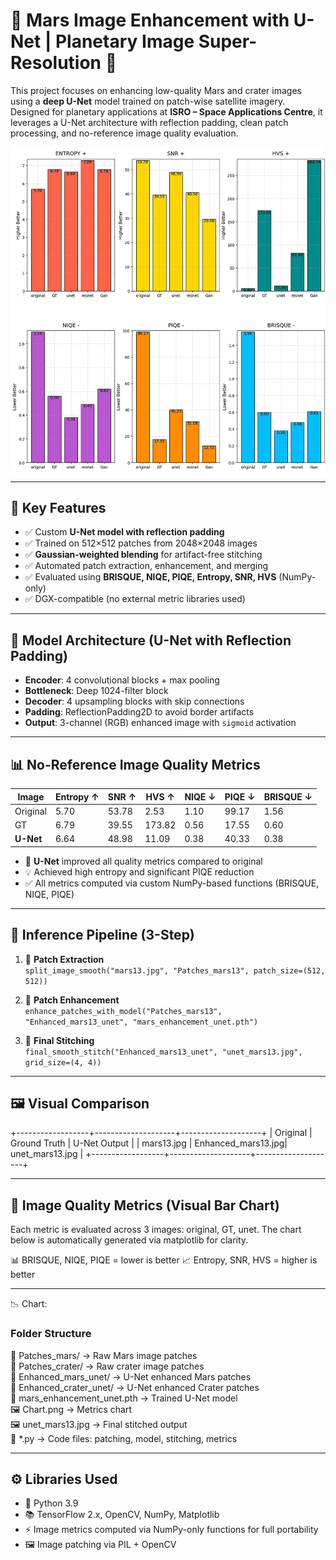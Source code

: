 # 🚀 Mars Image Enhancement with U-Net | Planetary Image Super-Resolution 🌌

This project focuses on enhancing low-quality Mars and crater images using a **deep U-Net** model trained on patch-wise satellite imagery. Designed for planetary applications at **ISRO – Space Applications Centre**, it leverages a U-Net architecture with reflection padding, clean patch processing, and no-reference image quality evaluation.

![📊 Quality Metrics Chart](Chart.png)

---

## 🧠 Key Features

- ✅ Custom **U-Net model with reflection padding**
- ✅ Trained on 512×512 patches from 2048×2048 images
- ✅ **Gaussian-weighted blending** for artifact-free stitching
- ✅ Automated patch extraction, enhancement, and merging
- ✅ Evaluated using **BRISQUE, NIQE, PIQE, Entropy, SNR, HVS** (NumPy-only)
- ✅ DGX-compatible (no external metric libraries used)

---

## 🧱 Model Architecture (U-Net with Reflection Padding)

- **Encoder**: 4 convolutional blocks + max pooling  
- **Bottleneck**: Deep 1024-filter block  
- **Decoder**: 4 upsampling blocks with skip connections  
- **Padding**: ReflectionPadding2D to avoid border artifacts  
- **Output**: 3-channel (RGB) enhanced image with `sigmoid` activation  

---

## 📊 No-Reference Image Quality Metrics

| Image     | Entropy ↑ | SNR ↑ | HVS ↑  | NIQE ↓ | PIQE ↓ | BRISQUE ↓ |
|-----------|-----------|--------|--------|--------|--------|------------|
| Original  | 5.70      | 53.78  | 2.53   | 1.10   | 99.17  | 1.56       |
| GT        | 6.79      | 39.55  | 173.82 | 0.56   | 17.55  | 0.60       |
| **U-Net** | 6.64      | 48.98  | 11.09  | 0.38   | 40.33  | 0.38       |

- 📌 **U-Net** improved all quality metrics compared to original  
- 💡 Achieved high entropy and significant PIQE reduction  
- ✅ All metrics computed via custom NumPy-based functions (BRISQUE, NIQE, PIQE)

---

## 🔁 Inference Pipeline (3-Step)

1. 🔹 **Patch Extraction**  
   `split_image_smooth("mars13.jpg", "Patches_mars13", patch_size=(512, 512))`

2. 🔹 **Patch Enhancement**  
   `enhance_patches_with_model("Patches_mars13", "Enhanced_mars13_unet", "mars_enhancement_unet.pth")`

3. 🔹 **Final Stitching**  
   `final_smooth_stitch("Enhanced_mars13_unet", "unet_mars13.jpg", grid_size=(4, 4))`

---

## 🖼️ Visual Comparison


+------------------+--------------------+--------------------+
|   Original       |   Ground Truth     |   U-Net Output     |
|  mars13.jpg      | Enhanced_mars13.jpg|  unet_mars13.jpg   |
+------------------+--------------------+--------------------+

---

## 🔬 Image Quality Metrics (Visual Bar Chart)
Each metric is evaluated across 3 images: original, GT, unet.
The chart below is automatically generated via matplotlib for clarity.

📊 BRISQUE, NIQE, PIQE = lower is better
📈 Entropy, SNR, HVS = higher is better

---

📉 Chart:
### Folder Structure

📂 Patches_mars/               → Raw Mars image patches  
📂 Patches_crater/             → Raw crater image patches  
📂 Enhanced_mars_unet/         → U-Net enhanced Mars patches  
📂 Enhanced_crater_unet/       → U-Net enhanced Crater patches  
📄 mars_enhancement_unet.pth   → Trained U-Net model  
🖼️ Chart.png                   → Metrics chart  
🖼️ unet_mars13.jpg             → Final stitched output  
📜 *.py                        → Code files: patching, model, stitching, metrics

---

## ⚙️ Libraries Used
- 🐍 Python 3.9
- 📚 TensorFlow 2.x, OpenCV, NumPy, Matplotlib
- ⚡ Image metrics computed via NumPy-only functions for full portability
- 🖼️ Image patching via PIL + OpenCV
